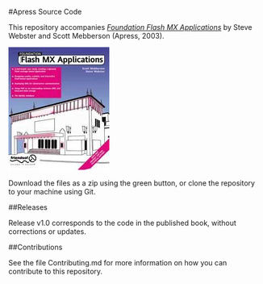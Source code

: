 #Apress Source Code

This repository accompanies [*Foundation Flash MX Applications*](http://www.apress.com/9781590591680) by Steve Webster and Scott Mebberson (Apress, 2003).

![Cover image](9781590591680.jpg)

Download the files as a zip using the green button, or clone the repository to your machine using Git.

##Releases

Release v1.0 corresponds to the code in the published book, without corrections or updates.

##Contributions

See the file Contributing.md for more information on how you can contribute to this repository.
